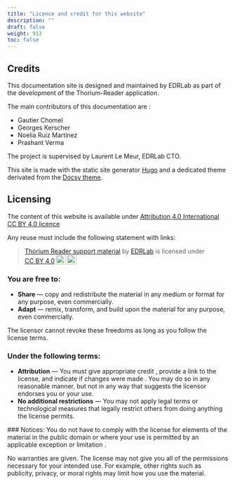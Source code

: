 ```yaml
---
title: "Licence and credit for this website"
description: ""
draft: false
weight: 913
toc: false
---
```


## Credits

This documentation site is designed and maintained by EDRLab 
as part of the development of the Thorium-Reader application.

The main contributors of this documentation are : 
* Gautier Chomel
* Georges Kerscher
* Noelia Ruiz Martínez
* Prashant Verma

The project is supervised by Laurent Le Meur, EDRLab CTO.

This site is made with the static site generator 
[Hugo](https://gohugo.io/) and a dedicated theme derivated from the
[Docsy theme](https://www.docsy.dev/).

## Licensing

The content of this website is available under [Attribution 4.0 International CC BY 4.0 licence](https://creativecommons.org/licenses/by/4.0/deed.en)

Any reuse must include the following statement with links:

> <p xmlns:cc="http://creativecommons.org/ns#" xmlns:dct="http://purl.org/dc/terms/"><a property="dct:title" rel="cc:attributionURL" href="https://thorium.edrlab.org/">Thorium Reader support material</a> by <a rel="cc:attributionURL dct:creator" property="cc:attributionName" href="https://edrlab.org/">EDRLab</a> is licensed under <a href="https://creativecommons.org/licenses/by/4.0/?ref=chooser-v1" target="_blank" rel="license noopener noreferrer" style="display:inline-block;">CC BY 4.0<img style="height:22px!important;margin-left:3px;vertical-align:text-bottom;" src="https://mirrors.creativecommons.org/presskit/icons/cc.svg?ref=chooser-v1" alt=""><img style="height:22px!important;margin-left:3px;vertical-align:text-bottom;" src="https://mirrors.creativecommons.org/presskit/icons/by.svg?ref=chooser-v1" alt=""></a></p>

### You are free to:
* **Share** — copy and redistribute the material in any medium or format for any purpose, even commercially.
* **Adapt** — remix, transform, and build upon the material for any purpose, even commercially.

The licensor cannot revoke these freedoms as long as you follow the license terms.

### Under the following terms:
* **Attribution** — You must give appropriate credit , provide a link to the license, and indicate if changes were made . You may do so in any reasonable manner, but not in any way that suggests the licensor endorses you or your use.
* **No additional restrictions** — You may not apply legal terms or technological measures that legally restrict others from doing anything the license permits.

### Notices:
You do not have to comply with the license for elements of the material in the public domain or where your use is permitted by an applicable exception or limitation .

No warranties are given. The license may not give you all of the permissions necessary for your intended use. For example, other rights such as publicity, privacy, or moral rights may limit how you use the material.